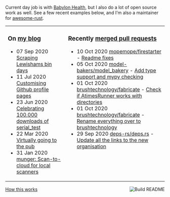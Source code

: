 Current day job is with [Babylon Health](https://github.com/babylonhealth), but I also do a lot of open source work as well. See a few recent examples below, and I'm also a maintainer for [awesome-rust](https://github.com/rust-unofficial/awesome-rust).

<table><tr><td valign="top">

### On [my blog](https://tevps.net/blog)
<!-- blog starts -->
* 07 Sep 2020 [Scraping Lewishams bin days](https://tevps.net/blog/2020/9/7/scraping-lewishams-bin-days/)
* 11 Jul 2020 [Customising Github profile pages](https://tevps.net/blog/2020/7/11/customising-github-profile-pages/)
* 23 Jun 2020 [Celebrating 100,000 downloads of serial_test](https://tevps.net/blog/2020/6/23/celebrating-100000-downloads-serial_test/)
* 22 Mar 2020 [Virtually going to the pub](https://tevps.net/blog/2020/3/22/virtually-going-pub/)
* 31 Jan 2020 [munger: Scan-to-cloud for local scanners](https://tevps.net/blog/2020/1/31/munger-scan-to-cloud-for-local-scanners/)
<!-- blog ends -->

</td><td valign="top">

### Recently [merged pull requests](https://github.com/search?o=desc&q=is%3Apr+author%3Apalfrey+-user%3Apalfrey+is%3Amerged+is%3Apublic&s=created&type=Issues)

<!-- prs starts -->
* 10 Oct 2020 [mopemope/firestarter](https://github.com/mopemope/firestarter) - [Readme fixes](https://github.com/mopemope/firestarter/pull/3)
* 05 Oct 2020 [model-bakers/model_bakery](https://github.com/model-bakers/model_bakery) - [Add type support and mypy checking](https://github.com/model-bakers/model_bakery/pull/100)
* 01 Oct 2020 [brushtechnology/fabricate](https://github.com/brushtechnology/fabricate) - [Check if AtimesRunner works with directories](https://github.com/brushtechnology/fabricate/pull/98)
* 01 Oct 2020 [brushtechnology/fabricate](https://github.com/brushtechnology/fabricate) - [Rename everything over to brushtechnology](https://github.com/brushtechnology/fabricate/pull/100)
* 29 Sep 2020 [deps-rs/deps.rs](https://github.com/deps-rs/deps.rs) - [Update all the links to the new organisation](https://github.com/deps-rs/deps.rs/pull/47)
<!-- prs ends -->

</td></tr></table>

<a href="https://github.com/palfrey/palfrey/actions"><img src="https://github.com/palfrey/palfrey/workflows/Build%20README/badge.svg?branch=master" align="right" alt="Build README"></a> <a href="https://tevps.net/blog/2020/7/11/customising-github-profile-pages/">How this works</a>
